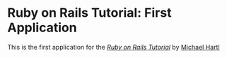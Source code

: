 # Ruby on Rails Tutorial: First Application

This is the first application for the 
[*Ruby on Rails Tutorial*](http://railstutorial.org)
by [Michael Hartl](http://michaelhartl.com/)